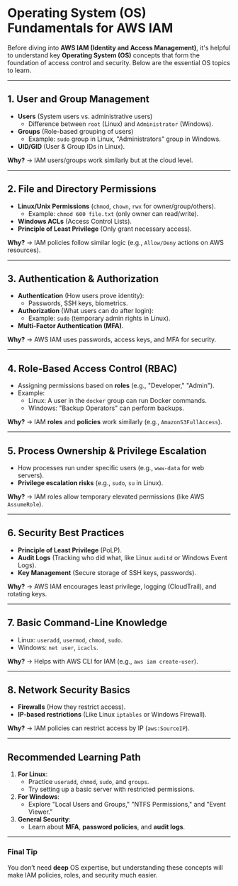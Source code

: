 # Operating System (OS) Fundamentals for AWS IAM

Before diving into **AWS IAM (Identity and Access Management)**, it's helpful to understand key **Operating System (OS)** concepts that form the foundation of access control and security. Below are the essential OS topics to learn.

---

## **1. User and Group Management**
- **Users** (System users vs. administrative users)  
  - Difference between `root` (Linux) and `Administrator` (Windows).  
- **Groups** (Role-based grouping of users)  
  - Example: `sudo` group in Linux, "Administrators" group in Windows.  
- **UID/GID** (User & Group IDs in Linux).  

**Why?** → IAM users/groups work similarly but at the cloud level.  

---

## **2. File and Directory Permissions**
- **Linux/Unix Permissions** (`chmod`, `chown`, `rwx` for owner/group/others).  
  - Example: `chmod 600 file.txt` (only owner can read/write).  
- **Windows ACLs** (Access Control Lists).  
- **Principle of Least Privilege** (Only grant necessary access).  

**Why?** → IAM policies follow similar logic (e.g., `Allow/Deny` actions on AWS resources).  

---

## **3. Authentication & Authorization**
- **Authentication** (How users prove identity):  
  - Passwords, SSH keys, biometrics.  
- **Authorization** (What users can do after login):  
  - Example: `sudo` (temporary admin rights in Linux).  
- **Multi-Factor Authentication (MFA)**.  

**Why?** → AWS IAM uses passwords, access keys, and MFA for security.  

---

## **4. Role-Based Access Control (RBAC)**
- Assigning permissions based on **roles** (e.g., "Developer," "Admin").  
- Example:  
  - Linux: A user in the `docker` group can run Docker commands.  
  - Windows: "Backup Operators" can perform backups.  

**Why?** → IAM **roles** and **policies** work similarly (e.g., `AmazonS3FullAccess`).  

---

## **5. Process Ownership & Privilege Escalation**
- How processes run under specific users (e.g., `www-data` for web servers).  
- **Privilege escalation risks** (e.g., `sudo`, `su` in Linux).  

**Why?** → IAM roles allow temporary elevated permissions (like AWS `AssumeRole`).  

---

## **6. Security Best Practices**
- **Principle of Least Privilege** (PoLP).  
- **Audit Logs** (Tracking who did what, like Linux `auditd` or Windows Event Logs).  
- **Key Management** (Secure storage of SSH keys, passwords).  

**Why?** → AWS IAM encourages least privilege, logging (CloudTrail), and rotating keys.  

---

## **7. Basic Command-Line Knowledge**
- Linux: `useradd`, `usermod`, `chmod`, `sudo`.  
- Windows: `net user`, `icacls`.  

**Why?** → Helps with AWS CLI for IAM (e.g., `aws iam create-user`).  

---

## **8. Network Security Basics**
- **Firewalls** (How they restrict access).  
- **IP-based restrictions** (Like Linux `iptables` or Windows Firewall).  

**Why?** → IAM policies can restrict access by IP (`aws:SourceIP`).  

---

## **Recommended Learning Path**
1. **For Linux**:  
   - Practice `useradd`, `chmod`, `sudo`, and `groups`.  
   - Try setting up a basic server with restricted permissions.  
2. **For Windows**:  
   - Explore "Local Users and Groups," "NTFS Permissions," and "Event Viewer."  
3. **General Security**:  
   - Learn about **MFA**, **password policies**, and **audit logs**.  

---

### **Final Tip**
You don’t need **deep** OS expertise, but understanding these concepts will make IAM policies, roles, and security much easier.  
